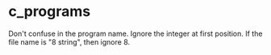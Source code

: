 # c_programs 
Don't confuse in the program name. Ignore the integer at first position. If the file name is  "8 string", then ignore 8.
